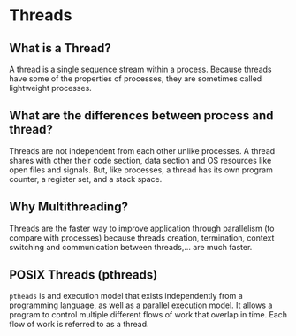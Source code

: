# Threads

## What is a Thread?

A thread is a single sequence stream within a process. Because threads have some of the properties of processes, they are sometimes called lightweight processes.


## What are the differences between process and thread?

Threads are not independent from each other unlike processes. A thread shares with other their code section, data section and OS resources like open files and signals. But, like processes, a thread has its own program counter, a register set, and a stack space.

## Why Multithreading?

Threads are the faster way to improve application through parallelism (to compare with processes) because threads creation, termination, context switching and communication between threads,... are much faster.

## POSIX Threads (pthreads)

`ptheads` is and execution model that exists independently from a programming language, as well as a parallel execution model. It allows a program to control multiple different flows of work that overlap in time. Each flow of work is referred to as a thread.